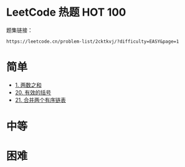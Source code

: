 #  LeetCode 热题 HOT 100



题集链接： 

```
https://leetcode.cn/problem-list/2cktkvj/?difficulty=EASY&page=1
```



# 简单

-  [1. 两数之和](./two-sum)
-  [20. 有效的括号](./valid-parentheses)
-  [21. 合并两个有序链表](./merge-two-sorted-lists)



# 中等

# 困难





